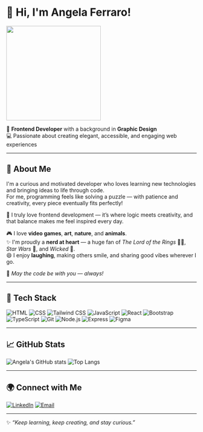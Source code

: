 # 👋 Hi, I'm Angela Ferraro!

<img src="https://media3.giphy.com/media/v1.Y2lkPTc5MGI3NjExdHVkdzYybWluY3ZidndiMm9hNThpNHVpYWZvM3d0eTAxcWR0ZWZoOCZlcD12MV9pbnRlcm5hbF9naWZfYnlfaWQmY3Q9Zw/cnp5B63gSse2c/giphy.gif" width="250" margin="0 auto"/>

🎨 **Frontend Developer** with a background in **Graphic Design**  
💻 Passionate about creating elegant, accessible, and engaging web experiences  

---

## 🌸 About Me
I'm a curious and motivated developer who loves learning new technologies and bringing ideas to life through code.  
For me, programming feels like solving a puzzle — with patience and creativity, every piece eventually fits perfectly!  

💖 I truly love frontend development — it’s where logic meets creativity, and that balance makes me feel inspired every day.

🎮 I love **video games**, **art**, **nature**, and **animals**.  
✨ I'm proudly a **nerd at heart** — a huge fan of *The Lord of the Rings* 🧙‍♀️, *Star Wars* 🌌, and *Wicked* 💚.  
😄 I enjoy **laughing**, making others smile, and sharing good vibes wherever I go.  

💫 *May the code be with you — always!*  

---

## 🧩 Tech Stack

![HTML](https://img.shields.io/badge/HTML-E34F26?style=for-the-badge&logo=html5&logoColor=white)
![CSS](https://img.shields.io/badge/CSS-1572B6?style=for-the-badge&logo=css3&logoColor=white)
![Tailwind CSS](https://img.shields.io/badge/Tailwind_CSS-06B6D4?style=for-the-badge&logo=tailwind-css&logoColor=white)
![JavaScript](https://img.shields.io/badge/JavaScript-F7DF1E?style=for-the-badge&logo=javascript&logoColor=black)
![React](https://img.shields.io/badge/React-61DAFB?style=for-the-badge&logo=react&logoColor=black)
![Bootstrap](https://img.shields.io/badge/Bootstrap-7952B3?style=for-the-badge&logo=bootstrap&logoColor=white)
![TypeScript](https://img.shields.io/badge/TypeScript-3178C6?style=for-the-badge&logo=typescript&logoColor=white)
![Git](https://img.shields.io/badge/Git-F05032?style=for-the-badge&logo=git&logoColor=white)
![Node.js](https://img.shields.io/badge/Node.js-339933?style=for-the-badge&logo=nodedotjs&logoColor=white)
![Express](https://img.shields.io/badge/Express-000000?style=for-the-badge&logo=express&logoColor=white)
![Figma](https://img.shields.io/badge/Figma-F24E1E?style=for-the-badge&logo=figma&logoColor=white)


---

## 📈 GitHub Stats
![Angela's GitHub stats](https://github-readme-stats.vercel.app/api?username=AngelaFerraro18&show_icons=true&theme=rose_pine)
![Top Langs](https://github-readme-stats.vercel.app/api/top-langs/?username=AngelaFerraro18&layout=compact&theme=rose_pine)

---

## 🌍 Connect with Me
[![LinkedIn](https://img.shields.io/badge/LinkedIn-AngelaFerraro-0077B5?style=for-the-badge&logo=linkedin&logoColor=white)](https://www.linkedin.com/in/angela-ferraro-026349262/)
[![Email](https://img.shields.io/badge/Email-angela.ferraro1802%40gmail.com-D14836?style=for-the-badge&logo=gmail&logoColor=white)](mailto:angela.ferraro1802@gmail.com)

---

✨ *“Keep learning, keep creating, and stay curious.”*
